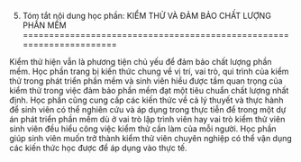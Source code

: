 5. Tóm tắt nội dung học phần: KIỂM THỬ VÀ ĐẢM BẢO CHẤT LƯỢNG PHẦN MỀM
=====================================================================

Kiểm thử hiện vẫn là phương tiện chủ yếu để đảm bảo chất lượng phần mềm.
Học phần trang bị kiến thức chung về vị trí, vai trò, qui trình của kiểm
thử trong phát triển phần mềm và sinh viên hiểu được tầm quan trọng của
kiểm thử trong việc đảm bảo phần mềm đạt một tiêu chuẩn chất lượng nhất
định. Học phần cũng cung cấp các kiến thức về cả lý thuyết và thực hành
để sinh viên có thể nghiên cứu và áp dụng trong thực tiễn để trong một
dự án phát triển phần mềm dù ở vai trò lập trình viên hay vai trò kiểm
thử viên sinh viên đều hiểu công việc kiểm thử cần làm của mỗi người.
Học phần giúp sinh viên muốn trở thành kiểm thử viên chuyên nghiệp có
thể vận dụng các kiến thức học được để áp dụng vào thực tế.

